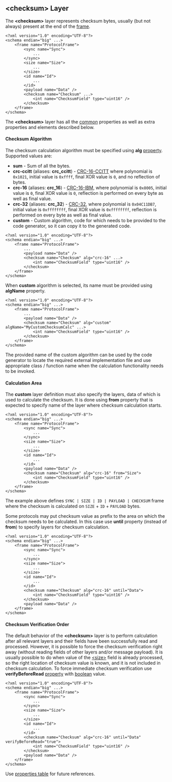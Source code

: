 ## &lt;checksum&gt; Layer
The **&lt;checksum&gt;** layer represents checksum bytes, usually (but not always) 
present at the end of the [frame](frames.md). 
```
<?xml version="1.0" encoding="UTF-8"?>
<schema endian="big" ...>
    <frame name="ProtocolFrame">
        <sync name="Sync">
            ...
        </sync>
        <size name="Size">
            ...
        </size>
        <id name="Id">
            ...  
        </id>
        <payload name="Data" />
        <checksum name="Checksum" ...>
            <int name="ChecksumField" type="uint16" />
        </checksum>
    </frame>
</schema>
```
The **&lt;checksum&gt;** layer has all the [common](common.md) properties
as well as extra properties and elements described below.

#### Checksum Algorithm
The checksum calculation algorithm must be specified using **alg**
[property](../intro/properties.md). Supported values are:
- **sum** - Sum of all the bytes.
- **crc-ccitt** (aliases: **crc_ccitt**) - [CRC-16-CCITT](https://en.wikipedia.org/wiki/Cyclic_redundancy_check)
where polynomial is `0x1021`, initial value is `0xffff`, final XOR value is `0`, and no reflection of bytes.
- **crc-16** (aliases: **crc_16**) - [CRC-16-IBM](https://en.wikipedia.org/wiki/Cyclic_redundancy_check),
where polynomial is `0x8005`, initial value is `0`, final XOR value is `0`, reflection is performed on every
byte as well as final value.
- **crc-32** (aliases: **crc_32**) - [CRC-32](https://en.wikipedia.org/wiki/Cyclic_redundancy_check),
where polynomial is `0x04C11DB7`, initial value is `0xffffffff`, final XOR value is `0xffffffff`, reflection is
performed on every byte as well as final value.
- **custom** - Custom algorithm, code for which needs to be provided to the
code generator, so it can copy it to the generated code.
```
<?xml version="1.0" encoding="UTF-8"?>
<schema endian="big" ...>
    <frame name="ProtocolFrame">
        ...
        <payload name="Data" />
        <checksum name="Checksum" alg="crc-16" ...>
            <int name="ChecksumField" type="uint16" />
        </checksum>
    </frame>
</schema>
```

When **custom** algorithm is selected, its name must be provided using 
**algName** property.
```
<?xml version="1.0" encoding="UTF-8"?>
<schema endian="big" ...>
    <frame name="ProtocolFrame">
        ...
        <payload name="Data" />
        <checksum name="Checksum" alg="custom" algName="MyCustomChecksumCalc" ...>
            <int name="ChecksumField" type="uint16" />
        </checksum>
    </frame>
</schema>
```
The provided name of the custom algorithm can be used by the code generator
to locate the required external implementation file and use appropriate 
class / function name when the calculation functionality needs to be invoked.

#### Calculation Area
The **custom** layer definition must also specify the layers, data of which is
used to calculate the checksum. It is done using **from** property that is
expected to specify name of the layer where checksum calculation starts.
```
<?xml version="1.0" encoding="UTF-8"?>
<schema endian="big" ...>
    <frame name="ProtocolFrame">
        <sync name="Sync">
            ...
        </sync>
        <size name="Size">
            ...
        </size>
        <id name="Id">
            ...  
        </id>
        <payload name="Data" />
        <checksum name="Checksum" alg="crc-16" from="Size">
            <int name="ChecksumField" type="uint16" />
        </checksum>
    </frame>
</schema>
```
The example above defines `SYNC | SIZE | ID | PAYLOAD | CHECKSUM` frame where
the checksum is calculated on `SIZE` + `ID` + `PAYLOAD` bytes.

Some protocols may put checksum value as prefix to the area on which the
checksum needs to be calculated. In this case use **until** property (instead
of **from**) to specify layers for checksum calculation.
```
<?xml version="1.0" encoding="UTF-8"?>
<schema endian="big" ...>
    <frame name="ProtocolFrame">
        <sync name="Sync">
            ...
        </sync>
        <size name="Size">
            ...
        </size>
        <id name="Id">
            ...  
        </id>
        <checksum name="Checksum" alg="crc-16" until="Data">
            <int name="ChecksumField" type="uint16" />
        </checksum>
        <payload name="Data" />
    </frame>
</schema>
```

#### Checksum Verification Order
The default behavior of the **&lt;checksum&gt;** layer is to perform calculation
after all relevant layers and their fields have been successfully read and
processed. However, it is possible to
force the checksum verification right away (without reading fields of other layers
and/or message payload).
It is usually possible to do when value of the [&lt;size&gt;](size.md) field
is already processed, so the right location of checksum value is known, 
and it is not included in checksum calculation. To force immediate checksum
verification use **verifyBeforeRead** [property](../intro/properties.md) with
[boolean](../intro/boolean.md) value.
```
<?xml version="1.0" encoding="UTF-8"?>
<schema endian="big" ...>
    <frame name="ProtocolFrame">
        <sync name="Sync">
            ...
        </sync>
        <size name="Size">
            ...
        </size>
        <id name="Id">
            ...  
        </id>
        <checksum name="Checksum" alg="crc-16" until="Data" verifyBeforeRead="true">
            <int name="ChecksumField" type="uint16" />
        </checksum>
        <payload name="Data" />
    </frame>
</schema>
```

Use [properties table](../appendix/checksum.md) for future references.
